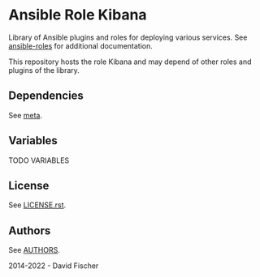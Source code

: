 # Ansible Role Kibana

Library of Ansible plugins and roles for deploying various services.
See [ansible-roles](https://github.com/davidfischer-ch/ansible-roles) for additional documentation.

This repository hosts the role Kibana and may depend of other roles and plugins of the library.

## Dependencies

See [meta](meta/main.yml).

## Variables

TODO VARIABLES

## License

See [LICENSE.rst](LICENSE.rst).

## Authors

See [AUTHORS](AUTHORS).

2014-2022 - David Fischer

